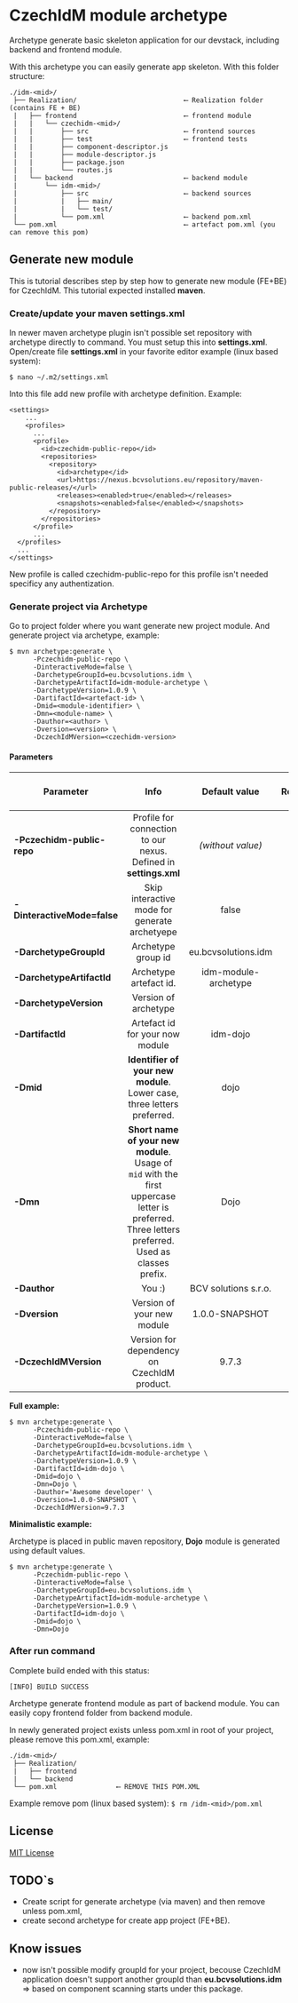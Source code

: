 # CzechIdM module archetype
Archetype generate basic skeleton application for our devstack, including backend and frontend module.

With this archetype you can easily generate app skeleton. With this folder structure:

```
./idm-<mid>/
 ├── Realization/                           ⟵ Realization folder (contains FE + BE)
 |   ├── frontend                           ⟵ frontend module
 |   |   └── czechidm-<mid>/
 |   |       ├── src                        ⟵ frontend sources
 |   |       ├── test                       ⟵ frontend tests
 |   |       ├── component-descriptor.js
 |   |       ├── module-descriptor.js
 |   |       ├── package.json
 |   |       └── routes.js
 |   └── backend                            ⟵ backend module
 |       └── idm-<mid>/
 |           ├── src                        ⟵ backend sources
 |           |   ├── main/
 |           |   └── test/
 |           └── pom.xml                    ⟵ backend pom.xml
 └── pom.xml                                ⟵ artefact pom.xml (you can remove this pom)
```

## Generate new module
This is tutorial describes step by step how to generate new module (FE+BE) for CzechIdM. This tutorial expected installed **maven**.

### Create/update your maven settings.xml

In newer maven archetype plugin isn't possible set repository with archetype directly to command. You must setup this into **settings.xml**. Open/create file **settings.xml** in your favorite editor example (linux based system):

``$ nano ~/.m2/settings.xml``

Into this file add new profile with archetype definition. Example:

```
<settings>
    ...
    <profiles>
      ...
      <profile>
        <id>czechidm-public-repo</id>
        <repositories>
          <repository>
            <id>archetype</id>
            <url>https://nexus.bcvsolutions.eu/repository/maven-public-releases/</url>
            <releases><enabled>true</enabled></releases>
            <snapshots><enabled>false</enabled></snapshots>
          </repository>
        </repositories>
      </profile>
      ...
  </profiles>
  ...
</settings>

```

New profile is called czechidm-public-repo for this profile isn't needed specificy any authentization.

### Generate project via Archetype

Go to project folder where you want generate new project module. And generate project via archetype, example:

```
$ mvn archetype:generate \
      -Pczechidm-public-repo \
      -DinteractiveMode=false \
      -DarchetypeGroupId=eu.bcvsolutions.idm \
      -DarchetypeArtifactId=idm-module-archetype \
      -DarchetypeVersion=1.0.9 \
      -DartifactId=<artefact-id> \
      -Dmid=<module-identifier> \
      -Dmn=<module-name> \
      -Dauthor=<author> \
      -Dversion=<version> \
      -DczechIdMVersion=<czechidm-version>
```
#### Parameters

| Parameter   |      Info      |      Default value      |      Required     |      You can modify     |
|----------|:-------------:|:-------------:|:-------------:|:-------------:|
| **-Pczechidm-public-repo** | Profile for connection to our nexus. Defined in **settings.xml**  | *(without value)* | ☑ | ☐ |
| **-DinteractiveMode=false**   | Skip interactive mode for generate archetyepe  | false  | ☐  | ☑  |
| **-DarchetypeGroupId** |  Archetype group id  | eu.bcvsolutions.idm  | ☑  | ☐ |
| **-DarchetypeArtifactId**  |  Archetype artefact id.  | idm-module-archetype  | ☑  | ☐ |
| **-DarchetypeVersion**   | Version of archetype  |   | ☑  | ☑ |
| **-DartifactId**   | Artefact id for your now module  | idm-dojo  | ☑  | ☑ |
| **-Dmid**   | **Identifier of your new module**. Lower case, three letters preferred. | dojo | ☑  | ☑ |
| **-Dmn**   | **Short name of your new module**. Usage of ``mid`` with the first uppercase  letter is preferred.  Three letters preferred. Used as classes prefix.  | Dojo  | ☑  | ☑ |
| **-Dauthor**   | You :)  | BCV solutions s.r.o.  |  ☑ | ☑ |
| **-Dversion**   | Version of your new module  | 1.0.0-SNAPSHOT  | ☑  | ☑ |
| **-DczechIdMVersion**   | Version for dependency on CzechIdM product.   | 9.7.3  | ☑ | ☑  |

**Full example:**

```
$ mvn archetype:generate \
      -Pczechidm-public-repo \
      -DinteractiveMode=false \
      -DarchetypeGroupId=eu.bcvsolutions.idm \
      -DarchetypeArtifactId=idm-module-archetype \
      -DarchetypeVersion=1.0.9 \
      -DartifactId=idm-dojo \
      -Dmid=dojo \
      -Dmn=Dojo \
      -Dauthor='Awesome developer' \
      -Dversion=1.0.0-SNAPSHOT \
      -DczechIdMVersion=9.7.3
```

**Minimalistic example:**

Archetype is placed in public maven repository, **Dojo** module is generated using default values.

```
$ mvn archetype:generate \
      -Pczechidm-public-repo \
      -DinteractiveMode=false \
      -DarchetypeGroupId=eu.bcvsolutions.idm \
      -DarchetypeArtifactId=idm-module-archetype \
      -DarchetypeVersion=1.0.9 \
      -DartifactId=idm-dojo \
      -Dmid=dojo \
      -Dmn=Dojo
```

### After run command

Complete build ended with this status:

``[INFO] BUILD SUCCESS``

Archetype generate frontend module as part of backend module. You can easily copy frontend folder from backend module.

In newly generated project exists unless pom.xml in root of your project, please remove this pom.xml, example:

```
./idm-<mid>/
 ├── Realization/
 |   ├── frontend
 |   └── backend
 └── pom.xml               ⟵ REMOVE THIS POM.XML
```

Example remove pom (linux based system):
``$ rm /idm-<mid>/pom.xml``

 ## License

 [MIT License](./LICENSE)

  ## TODO`s

  * Create script for generate archetype (via maven) and then remove unless pom.xml,
  * create second archetype for create app project (FE+BE).

  ## Know issues
  * now isn't possible modify groupId for your project, becouse CzechIdM application doesn't support another groupId than **eu.bcvsolutions.idm** => based on component scanning starts under this package.
